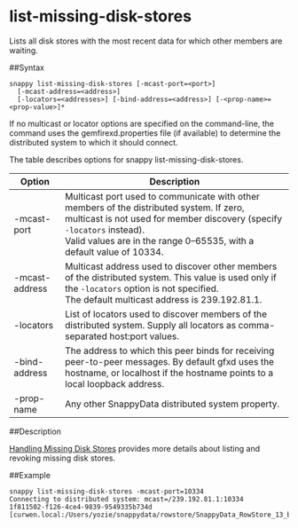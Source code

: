 # list-missing-disk-stores

Lists all disk stores with the most recent data for which other members are waiting.

##Syntax

``` pre
snappy list-missing-disk-stores [-mcast-port=<port>]
  [-mcast-address=<address>]
  [-locators=<addresses>] [-bind-address=<address>] [-<prop-name>=<prop-value>]*
```

If no multicast or locator options are specified on the command-line, the command uses the <span class="ph filepath">gemfirexd.properties</span> file (if available) to determine the distributed system to which it should connect.

The table describes options for snappy list-missing-disk-stores.

|Option|Description|
|-|-|
|-mcast-port|Multicast port used to communicate with other members of the distributed system. If zero, multicast is not used for member discovery (specify `-locators` instead).</br>Valid values are in the range 0–65535, with a default value of 10334.|
|-mcast-address|Multicast address used to discover other members of the distributed system. This value is used only if the `-locators` option is not specified.</br>The default multicast address is 239.192.81.1.|
|-locators|List of locators used to discover members of the distributed system. Supply all locators as comma-separated host:port values.|
|-bind-address|The address to which this peer binds for receiving peer-to-peer messages. By default gfxd uses the hostname, or localhost if the hostname points to a local loopback address.|
|-prop-name|Any other SnappyData distributed system property.|

<a id="reference_FF886BB14E5949B79E47AC334D23EEE5__section_373A5D6CDE984CC49A03632C63252F2E"></a>
##Description

[Handling Missing Disk Stores](../../concepts/tables/persisting_table_data/handling_missing_disk_stores.md#handling_missing_disk_stores) provides more details about listing and revoking missing disk stores.

<a id="reference_FF886BB14E5949B79E47AC334D23EEE5__section_AFA4A7ACB7BA4CD58E33C8711B607AAD"></a>

##Example

``` pre
snappy list-missing-disk-stores -mcast-port=10334
Connecting to distributed system: mcast=/239.192.81.1:10334
1f811502-f126-4ce4-9839-9549335b734d [curwen.local:/Users/yozie/snappydata/rowstore/SnappyData_RowStore_13_bNNNNN_platform/server2/./datadictionary]
```
